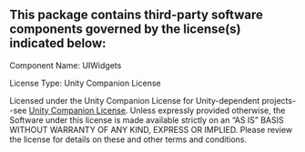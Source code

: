 This package contains third-party software components governed by the license(s) indicated below:
---------

Component Name: UIWidgets

License Type: Unity Companion License

Licensed under the Unity Companion License for Unity-dependent projects--see [Unity Companion License](http://www.unity3d.com/legal/licenses/Unity_Companion_License). 
Unless expressly provided otherwise, the Software under this license is made available strictly on an “AS IS” BASIS WITHOUT WARRANTY OF ANY KIND, EXPRESS OR IMPLIED. Please review the license for details on these and other terms and conditions.
